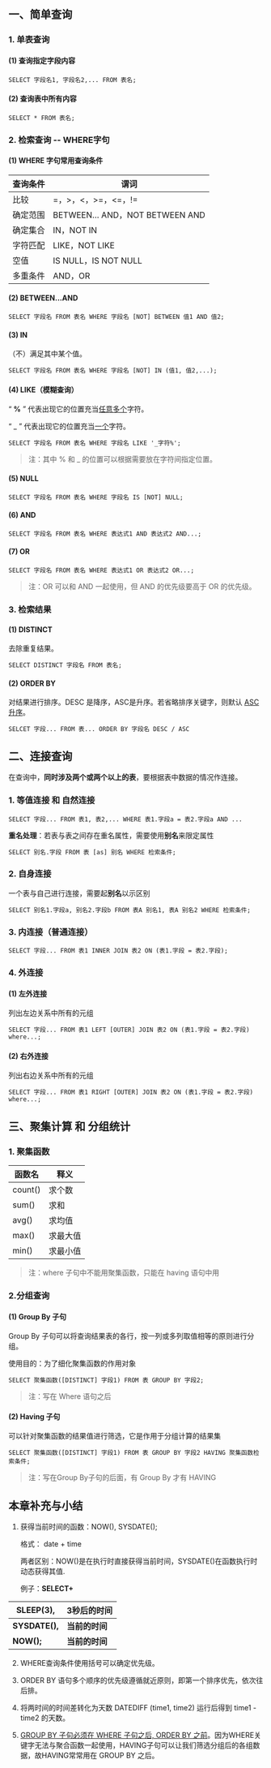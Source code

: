 ## 一、简单查询

### 1. 单表查询

#### (1) 查询指定字段内容

```mysql
SELECT 字段名1, 字段名2,... FROM 表名;
```

#### (2) 查询表中所有内容

```mysql
SELECT * FROM 表名;
```



### 2. 检索查询 -- WHERE字句

#### (1) WHERE 字句常用查询条件

| 查询条件 | 谓词                           |
| -------- | ------------------------------ |
| 比较     | =，>，<，>=，<=，!=            |
| 确定范围 | BETWEEN… AND，NOT  BETWEEN AND |
| 确定集合 | IN，NOT IN                     |
| 字符匹配 | LIKE，NOT LIKE                 |
| 空值     | IS NULL，IS NOT NULL           |
| 多重条件 | AND，OR                        |

#### (2) BETWEEN...AND

```mysql
SELECT 字段名 FROM 表名 WHERE 字段名 [NOT] BETWEEN 值1 AND 值2;
```

#### (3) IN

（不）满足其中某个值。

```mysql
SELECT 字段名 FROM 表名 WHERE 字段名 [NOT] IN (值1, 值2,...);
```

#### (4) LIKE（模糊查询）

“ **%** ” 代表出现它的位置充当<u>任意多个</u>字符。

“ _ ” 代表出现它的位置充当<u>一个</u>字符。

```mysql
SELECT 字段名 FROM 表名 WHERE 字段名 LIKE '_字符%';
```

> 注：其中 % 和 _ 的位置可以根据需要放在字符间指定位置。

#### (5) NULL

```mysql
SELECT 字段名 FROM 表名 WHERE 字段名 IS [NOT] NULL;
```

#### (6) AND

```mysql
SELECT 字段名 FROM 表名 WHERE 表达式1 AND 表达式2 AND...;
```

#### (7) OR

```mysql
SELECT 字段名 FROM 表名 WHERE 表达式1 OR 表达式2 OR...;
```

> 注：OR 可以和 AND 一起使用，但 AND 的优先级要高于 OR 的优先级。



### 3. 检索结果

#### (1) DISTINCT

去除重复结果。

```mysql
SELECT DISTINCT 字段名 FROM 表名;
```

#### (2) ORDER BY

对结果进行排序。DESC 是降序，ASC是升序。若省略排序关键字，则默认 <u>ASC升序</u>。

```mysql
SELCET 字段... FROM 表... ORDER BY 字段名 DESC / ASC
```





## 二、连接查询

在查询中，**同时涉及两个或两个以上的表**，要根据表中数据的情况作连接。



### 1. 等值连接 和 自然连接

```mysql
SELECT 字段... FROM 表1, 表2,... WHERE 表1.字段a = 表2.字段a AND ... 
```

**重名处理**：若表与表之间存在重名属性，需要使用**别名**来限定属性

```mysql
SELECT 别名.字段 FROM 表 [as] 别名 WHERE 检索条件;
```



### 2. 自身连接

一个表与自己进行连接，需要起**别名**以示区别

```mysql
SELECT 别名1.字段a, 别名2.字段b FROM 表A 别名1, 表A 别名2 WHERE 检索条件;
```



### 3. 内连接（普通连接）

```mysql
SELECT 字段... FROM 表1 INNER JOIN 表2 ON (表1.字段 = 表2.字段);
```



### 4. 外连接

#### (1) 左外连接

列出左边关系中所有的元组

```mysql
SELECT 字段... FROM 表1 LEFT [OUTER] JOIN 表2 ON (表1.字段 = 表2.字段) where...;
```

#### (2) 右外连接

列出右边关系中所有的元组

```mysql
SELECT 字段... FROM 表1 RIGHT [OUTER] JOIN 表2 ON (表1.字段 = 表2.字段) where...;
```





## 三、聚集计算 和 分组统计

### 1. 聚集函数

| 函数名  | 释义     |
| ------- | -------- |
| count() | 求个数   |
| sum()   | 求和     |
| avg()   | 求均值   |
| max()   | 求最大值 |
| min()   | 求最小值 |

> 注：where 子句中不能用聚集函数，只能在 having 语句中用



### 2.分组查询

#### (1) Group By 子句

Group By 子句可以将查询结果表的各行，按一列或多列取值相等的原则进行分组。

使用目的：为了细化聚集函数的作用对象

```mysql
SELECT 聚集函数([DISTINCT] 字段1) FROM 表 GROUP BY 字段2;
```

> 注：写在 Where 语句之后



#### (2) Having 子句

可以针对聚集函数的结果值进行筛选，它是作用于分组计算的结果集

```mysql
SELECT 聚集函数([DISTINCT] 字段1) FROM 表 GROUP BY 字段2 HAVING 聚集函数检索条件;
```

> 注：写在Group By子句的后面，有 Group By 才有 HAVING





## 本章补充与小结

1. 获得当前时间的函数：NOW(), SYSDATE();

	格式： date + time

	两者区别：NOW()是在执行时直接获得当前时间，SYSDATE()在函数执行时动态获得其值.

	例子：**SELECT+**

| SLEEP(3),      | 3秒后的时间    |
| -------------- | -------------- |
| **SYSDATE(),** | **当前的时间** |
| **NOW();**     | **当前的时间** |

2. WHERE查询条件使用括号可以确定优先级。

3. ORDER BY 语句多个顺序的优先级遵循就近原则，即第一个排序优先，依次往后排。

4. 将两时间的时间差转化为天数 DATEDIFF (time1, time2) 运行后得到 time1 - time2 的天数。

5. <u>GROUP BY 子句必须在 WHERE 子句之后, ORDER BY 之前</u>。因为WHERE关键字无法与聚合函数一起使用，HAVING子句可以让我们筛选分组后的各组数据，故HAVING常常用在 GROUP BY 之后。



